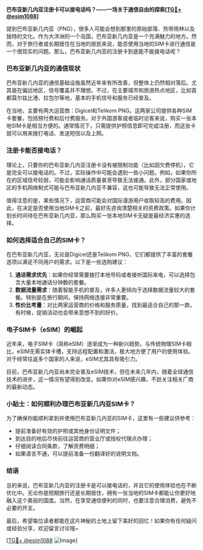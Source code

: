 **巴布亚新几内亚注册卡可以接电话吗？——一场关于通信自由的探索[[TG💪+ @esim1088](https://t.me/s/esim1088)]**

提到巴布亚新几内亚（PNG），很多人可能会想到那里的原始部落、热带雨林以及独特的文化。作为大洋洲的一个岛国，巴布亚新几内亚是一个充满魅力的地方。然而，对于旅行者或长期居住在当地的居民来说，能否使用当地的SIM卡进行通信是一个很现实的问题。那么，巴布亚新几内亚的注册卡到底能不能接电话呢？

### 巴布亚新几内亚的通信现状

巴布亚新几内亚的通信基础设施虽然近年来有所改善，但整体上仍然相对落后。尤其是在偏远地区，信号覆盖并不理想。不过，在主要城市和旅游热点地区，比如首都莫尔兹比港、拉包尔等地，基本的手机信号和服务已经普及。

在当地，主要有两大运营商：Digicel和Telikom PNG。这两家公司提供各种SIM卡套餐，包括预付费和后付费服务。对于外国游客或者临时访客来说，购买一张本地SIM卡是相当方便的。通常情况下，只需提供护照信息即可完成注册，而这张卡就可以用来拨打电话、发送短信以及上网。

### 注册卡能否接电话？

理论上，只要你的巴布亚新几内亚注册卡没有被限制功能（比如因欠费停机），它是完全可以接电话的。不过，实际操作中可能会遇到一些小问题。例如，如果你所在的区域信号较弱，可能会影响通话质量甚至导致无法接通。此外，部分国家或地区的手机网络制式可能与巴布亚新几内亚不兼容，这也可能导致无法正常使用。

值得注意的是，某些情况下，运营商可能会对国际漫游用户收取较高的费用。因此，在决定是否使用当地SIM卡之前，最好先咨询清楚相关的资费政策。如果你计划长时间待在巴布亚新几内亚，那么购买一张本地SIM卡无疑是最经济实惠的选择。

### 如何选择适合自己的SIM卡？

在巴布亚新几内亚，无论是Digicel还是Telikom PNG，它们都提供了丰富的套餐选项以满足不同用户的需求。以下是一些选购建议：

1. **通话需求优先**：如果你经常需要拨打本地号码或者接听国际来电，可以选择包含大量本地通话分钟数的套餐。
2. **数据流量需求**：随着智能手机的普及，许多人更倾向于选择数据流量较大的套餐。特别是在旅行期间，保持网络连接非常重要。
3. **性价比考量**：对比两家运营商的价格和服务质量，找到最适合自己的那一款。有时候，促销活动也会带来意想不到的好价。

### 电子SIM卡（eSIM）的崛起

近年来，电子SIM卡（简称eSIM）逐渐成为一种新兴趋势。与传统物理SIM卡相比，eSIM无需实体卡槽，支持远程配置和激活，极大地方便了用户的使用体验。对于经常往返多个国家的人来说，eSIM尤其具有吸引力。

目前，巴布亚新几内亚尚未完全普及eSIM技术，但在未来几年内，随着全球通信技术的进步，这一情况有望得到改变。如果你对eSIM感兴趣，不妨关注相关厂商的最新动态。

### 小贴士：如何顺利办理巴布亚新几内亚SIM卡？

为了确保你能顺利拿到并使用巴布亚新几内亚的SIM卡，这里有一些建议供参考：
- 提前准备好有效的护照或其他身份证明文件；
- 到达目的地后尽快前往运营商的营业厅或授权代理点办理；
- 仔细阅读合同条款，了解资费明细；
- 如果语言不通，可以提前准备一份翻译好的说明文档。

### 结语

总的来说，巴布亚新几内亚的注册卡是可以接电话的，并且它的使用体验也在不断优化中。无论你是短期旅行还是长期居住，拥有一张当地的SIM卡都能让你更好地融入这个美丽的国度。当然，在享受通信便利的同时，也要注意合理消费，避免不必要的开支。

最后，希望每位读者都能在这片神秘的土地上留下美好的回忆！如果你有任何疑问或经验分享，欢迎留言讨论哦~

[[TG💪+ @esim1088](https://t.me/s/esim1088) ![Image](https://i.postimg.cc/4NQfJmqS/Snipaste-2025-05-13-00-14-12.png)]